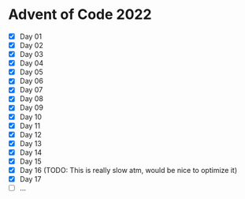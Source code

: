 # Advent of Code 2022

- [X] Day 01
- [X] Day 02
- [X] Day 03
- [X] Day 04
- [X] Day 05
- [X] Day 06
- [X] Day 07
- [X] Day 08
- [X] Day 09
- [X] Day 10
- [X] Day 11
- [X] Day 12
- [X] Day 13
- [X] Day 14
- [X] Day 15
- [X] Day 16 (TODO: This is really slow atm, would be nice to optimize it)
- [X] Day 17
- [ ] ...
